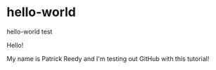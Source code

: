 # hello-world
hello-world test

Hello!

My name is Patrick Reedy and I'm testing out GitHub with this tutorial!
